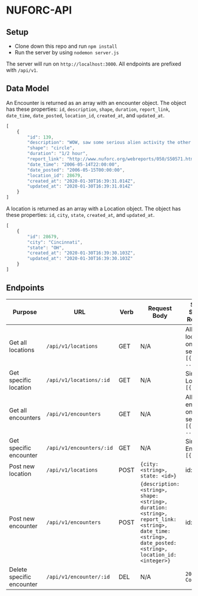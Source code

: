 # NUFORC-API


## Setup

* Clone down this repo and run `npm install`
* Run the server by using `nodemon server.js`

The server will run on `http://localhost:3000`. All endpoints are prefixed with `/api/v1`.

## Data Model

An Encounter is returned as an array with an encounter object. The object has these properties: `id`, `description`, `shape`, `duration`, `report_link`, `date_time`, `date_posted`, `location_id`, `created_at`, and `updated_at`.


```js
[
    {
        "id": 139,
        "description": "WOW, saw some serious alien activity the other day, in Cincinnati",
        "shape": "circle",
        "duration": "1/2 hour",
        "report_link": "http://www.nuforc.org/webreports/050/S50571.html",
        "date_time": "2006-05-14T22:00:00",
        "date_posted": "2006-05-15T00:00:00",
        "location_id": 28679,
        "created_at": "2020-01-30T16:39:31.014Z",
        "updated_at": "2020-01-30T16:39:31.014Z"
    }
]
```

A location is returned as an array with a Location object. The object has these properties: `id`, `city`, `state`, `created_at`, and `updated_at`.

```js
[
    {
        "id": 28679,
        "city": "Cincinnati",
        "state": "OH",
        "created_at": "2020-01-30T16:39:30.103Z",
        "updated_at": "2020-01-30T16:39:30.103Z"
    }
]
```

## Endpoints

| Purpose | URL | Verb | Request Body | Sample Success Response |
|----|----|----|----|----|
| Get all locations |`/api/v1/locations`| GET | N/A | All locations on the server: `[{}, {}, ...]` |
| Get specific location |`/api/v1/locations/:id`| GET | N/A | Single Location `[{}]` |
| Get all encounters |`/api/v1/encounters`| GET | N/A | All encounters on the server: `[{}, {}, ...]` |
| Get specific encounter |`/api/v1/encounters/:id`| GET | N/A | Single Encounter `[{}]` |
| Post new location |`/api/v1/locations`| POST | `{city: <string>, state: <id>}`| id: `3139` |
| Post new encounter |`/api/v1/encounters`| POST | `{description: <string>, shape: <string>, duration: <string>, report_link: <string>, date_time: <string>, date_posted: <string>, location_id: <integer>}`| id: `139` |
| Delete specific encounter |`/api/v1/encounter/:id`| DEL | N/A| `204 - No Content` |
